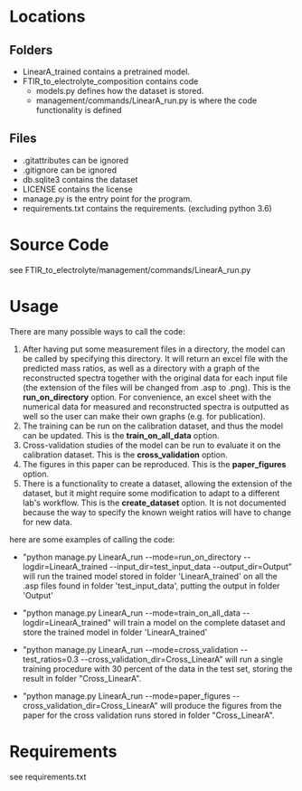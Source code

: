 # Locations
## Folders
- LinearA_trained contains a pretrained model. 
- FTIR_to_electrolyte_composition contains code
    - models.py defines how the dataset is stored.
    - management/commands/LinearA_run.py is where the code functionality is defined
     
## Files
- .gitattributes can be ignored
- .gitignore can be ignored
- db.sqlite3 contains the dataset
- LICENSE contains the license
- manage.py is the entry point for the program.
- requirements.txt contains the requirements. (excluding python 3.6)

# Source Code
see FTIR_to_electrolyte/management/commands/LinearA_run.py

# Usage

There are many possible ways to call the code:
1.	After having put some measurement files in a directory, 
    the model can be called by specifying this directory. 
    It will return an excel file with the predicted mass ratios,
    as well as a directory with a graph of the reconstructed spectra
    together with the original data for each input file
     (the extension of the files will be changed from .asp to .png). 
     This is the __run_on_directory__ option. 
     For convenience, an excel sheet with the numerical data
      for measured and reconstructed spectra is outputted as well 
      so the user can make their own graphs (e.g. for publication).
2.	The training can be run on the calibration dataset,
 and thus the model can be updated. 
 This is the __train_on_all_data__ option.
3.	Cross-validation studies of the model can be run to
 evaluate it on the calibration dataset. 
 This is the __cross_validation__ option. 
4.	The figures in this paper can be reproduced. This is the 
__paper_figures__ option.
5.	There is a functionality to create a dataset,
 allowing the extension of the dataset,
  but it might require some modification to adapt to a different lab's workflow. 
  This is the __create_dataset__ option. It is not documented because the way to specify 
  the known weight ratios will have to change for new data. 


here are some examples of calling the code:
- "python manage.py LinearA_run --mode=run_on_directory --logdir=LinearA_trained --input_dir=test_input_data --output_dir=Output" 
will run the trained model stored in folder 'LinearA_trained' on all the .asp files found in folder 'test_input_data', putting the output in folder 'Output'

- "python manage.py LinearA_run --mode=train_on_all_data --logdir=LinearA_trained" 
will train a model on the complete dataset and store the trained model in folder 'LinearA_trained'

- "python manage.py LinearA_run --mode=cross_validation --test_ratios=0.3 --cross_validation_dir=Cross_LinearA"
will run a single training procedure with 30 percent of the data in the test set, storing the result in folder "Cross_LinearA".
  
- "python manage.py LinearA_run --mode=paper_figures --cross_validation_dir=Cross_LinearA"
will produce the figures from the paper for the cross validation runs stored in folder "Cross_LinearA".



# Requirements
see requirements.txt